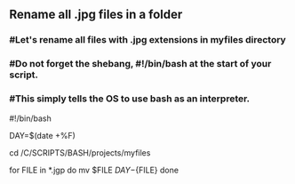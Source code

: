 ## Rename all .jpg files in a folder<br />
### #Let's rename all files with .jpg extensions in myfiles directory<br />
### #Do not forget the shebang, #!/bin/bash at the start of your script.<br />
### #This simply tells the OS to use bash as an interpreter.

#!/bin/bash

DAY=$(date +%F)

cd /C/SCRIPTS/BASH/projects/myfiles

for FILE in *.jgp
 do
    mv $FILE ${DAY}-${FILE}
 done
